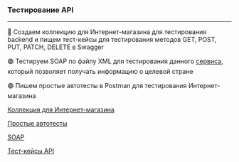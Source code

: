### Тестирование API

---
<ya-tr-span data-index="159-0" data-translated="true" data-source-lang="en" data-target-lang="ru" data-value="💽" data-translation="💽" data-ch="0" data-type="trSpan" style="visibility: inherit !important;">💽</ya-tr-span> Создаем коллекцию для Интернет-магазина для тестирования backend и пищем тест-кейсы для тестирования методов GET, POST, PUT, PATCH, DELETE в Swagger

<ya-tr-span data-index="354-0" data-translated="true" data-source-lang="en" data-target-lang="ru" data-value="🟢" data-translation="🟢" data-ch="0" data-type="trSpan" style="visibility: inherit !important;">🟢</ya-tr-span> Тестируем SOAP по файлу XML для тестирования данного [сервиса](http://webservices.oorsprong.org/websamples.countryinfo/CountryInfoService.wso?WSDL), который позволяет получать информацию о целевой стране


<ya-tr-span data-index="354-0" data-translated="true" data-source-lang="en" data-target-lang="ru" data-value="🟢" data-translation="🟢" data-ch="0" data-type="trSpan" style="visibility: inherit !important;">🟢</ya-tr-span> Пишем простые автотесты в Postman для тестирования Интернет-магазина 

[Коллекция для Интернет-магазина](https://www.postman.com/elizkaaaa/my-workspace/folder/gny8qmb/demoshopping?action=share&creator=41165538&ctx=documentation)

[Простые автотесты](https://drive.google.com/file/d/1ZuF60qU3WfJQmHOqWwRbIms6lJmdGn2d/view?usp=sharing)

[SOAP](https://www.postman.com/elizkaaaa/my-workspace/collection/87thkw7/soap?action=share&creator=41165538)

[Тест-кейсы API](https://drive.google.com/file/d/15bYa6LoKmhD7xKjQpE19ZoaH-EPAp2nG/view?usp=sharing)
